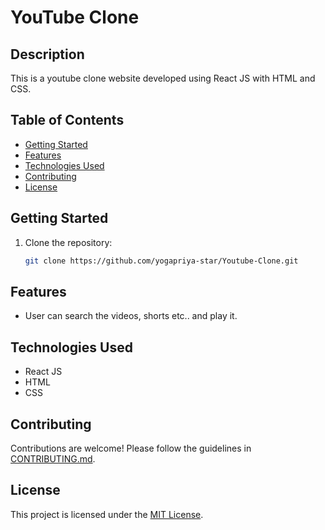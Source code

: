 # YouTube Clone 

## Description

This is a youtube clone website developed using React JS with HTML and CSS.

## Table of Contents
- [Getting Started](#getting-started)
- [Features](#features)
- [Technologies Used](#technologies-used)
- [Contributing](#contributing)
- [License](#license)

## Getting Started

1. Clone the repository:
   ```bash
   git clone https://github.com/yogapriya-star/Youtube-Clone.git
   
## Features

- User can search the videos, shorts etc.. and play it.

## Technologies Used

- React JS
- HTML
- CSS

## Contributing
Contributions are welcome! Please follow the guidelines in [CONTRIBUTING.md](CONTRIBUTING.md).

## License
This project is licensed under the [MIT License](LICENSE).
